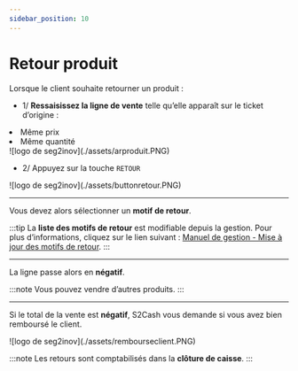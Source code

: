 ```yaml
---
sidebar_position: 10
---
```


# Retour produit

Lorsque le client souhaite retourner un produit :  


- 1/  **Ressaisissez la ligne de vente** telle qu’elle apparaît sur le ticket d’origine :

<li>Même prix</li>
<li>Même quantité</li>

<div className="contenaireImg">
    ![logo de seg2inov](./assets/arproduit.PNG)
    </div>

- 2/  Appuyez sur la touche ```RETOUR```

<div className="contenaireImg">
    ![logo de seg2inov](./assets/buttonretour.PNG)
    </div>

-----------------------

Vous devez alors sélectionner un **motif de retour**. 

:::tip
La **liste des motifs de retour** est modifiable depuis la gestion. Pour plus d’informations, cliquez sur le lien suivant : [Manuel de gestion - Mise à jour des motifs de retour](https://aide.seg2inov.fr/docs/manuel-gestion/gestion-de-caisse/maj-motifs-retour). 
:::

-----------------------

La ligne passe alors en **négatif**.

:::note
Vous pouvez vendre d’autres produits. 
:::

----------------

Si le total de la vente est **négatif**, S2Cash vous demande si vous avez bien remboursé le client. 

<div className="contenaireImg">
    ![logo de seg2inov](./assets/rembourseclient.PNG)
    </div>

:::note
Les retours sont comptabilisés dans la **clôture de caisse**.
:::